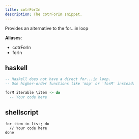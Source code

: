```yaml
---
title: cotrForIn
description: The cotrForIn snippet.
---
```


Provides an alternative to the for...in loop

**Aliases**:
- cotrForIn
- forIn

## haskell
```haskell
-- Haskell does not have a direct for...in loop.
-- Use higher-order functions like 'map' or 'forM' instead:

forM iterable \item -> do
  -- Your code here
```

## shellscript
```shellscript
for item in list; do
  // Your code here
done
```

